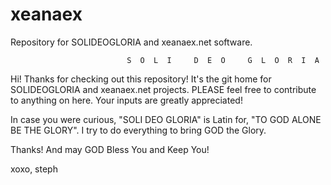 # xeanaex
Repository for SOLIDEOGLORIA and xeanaex.net software.

                              S  O  L  I     D  E  O     G  L  O  R  I  A
                              
Hi!  Thanks for checking out this repository!  It's the git home for SOLIDEOGLORIA and xeanaex.net projects.  PLEASE feel free to contribute to anything on here.  Your inputs are greatly appreciated!

In case you were curious, "SOLI DEO GLORIA" is Latin for, "TO GOD ALONE BE THE GLORY".  I try to do everything to bring GOD the Glory.  

Thanks!  And may GOD Bless You and Keep You!

xoxo,
  steph
  
